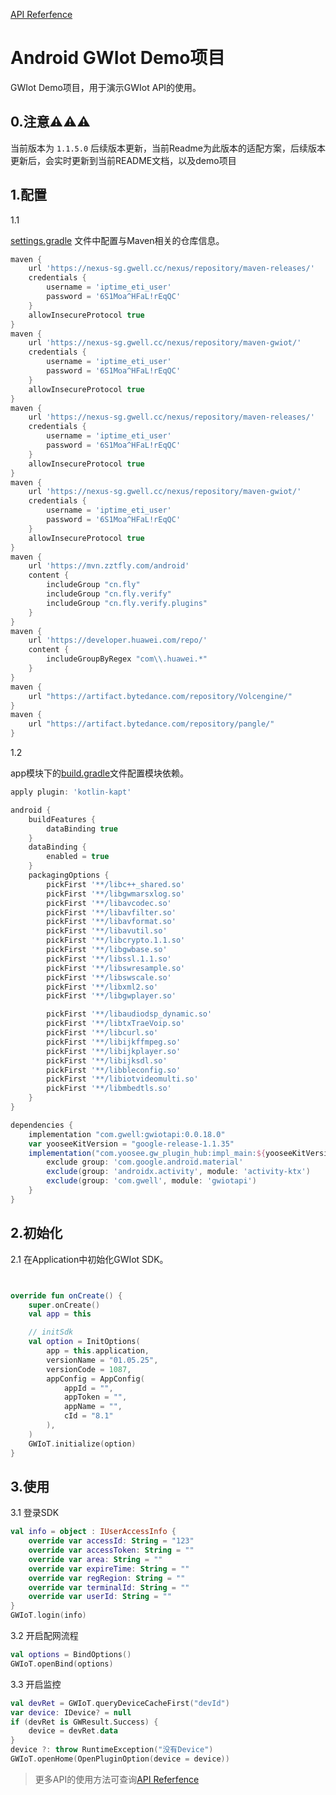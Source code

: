 [API Referfence](https://reoqoo.github.io/gwiotapi/api/-g-w-io-t-api/com.gw.gwiotapi/-g-w-io-t/index.html)

# Android GWIot Demo项目
GWIot Demo项目，用于演示GWIot API的使用。

## 0.注意⚠️⚠️⚠️

当前版本为 ```1.1.5.0``` 后续版本更新，当前Readme为此版本的适配方案，后续版本更新后，会实时更新到当前README文档，以及demo项目

## 1.配置

1.1

[settings.gradle](settings.gradle) 文件中配置与Maven相关的仓库信息。


```gradle
maven {
    url 'https://nexus-sg.gwell.cc/nexus/repository/maven-releases/'
    credentials {
        username = 'iptime_eti_user'
        password = '6S1Moa^HFaL!rEqQC'
    }
    allowInsecureProtocol true
}
maven {
    url 'https://nexus-sg.gwell.cc/nexus/repository/maven-gwiot/'
    credentials {
        username = 'iptime_eti_user'
        password = '6S1Moa^HFaL!rEqQC'
    }
    allowInsecureProtocol true
}
maven {
    url 'https://nexus-sg.gwell.cc/nexus/repository/maven-releases/'
    credentials {
        username = 'iptime_eti_user'
        password = '6S1Moa^HFaL!rEqQC'
    }
    allowInsecureProtocol true
}
maven {
    url 'https://nexus-sg.gwell.cc/nexus/repository/maven-gwiot/'
    credentials {
        username = 'iptime_eti_user'
        password = '6S1Moa^HFaL!rEqQC'
    }
    allowInsecureProtocol true
}
maven {
    url 'https://mvn.zztfly.com/android'
    content {
        includeGroup "cn.fly"
        includeGroup "cn.fly.verify"
        includeGroup "cn.fly.verify.plugins"
    }
}
maven {
    url 'https://developer.huawei.com/repo/'
    content {
        includeGroupByRegex "com\\.huawei.*"
    }
}
maven {
    url "https://artifact.bytedance.com/repository/Volcengine/"
}
maven {
    url "https://artifact.bytedance.com/repository/pangle/"
}
```

1.2 

app模块下的[build.gradle](app/build.gradle)文件配置模块依赖。

```gradle
apply plugin: 'kotlin-kapt'

android {
    buildFeatures {
        dataBinding true
    }
    dataBinding {
        enabled = true
    }
    packagingOptions {
        pickFirst '**/libc++_shared.so'
        pickFirst '**/libgwmarsxlog.so'
        pickFirst '**/libavcodec.so'
        pickFirst '**/libavfilter.so'
        pickFirst '**/libavformat.so'
        pickFirst '**/libavutil.so'
        pickFirst '**/libcrypto.1.1.so'
        pickFirst '**/libgwbase.so'
        pickFirst '**/libssl.1.1.so'
        pickFirst '**/libswresample.so'
        pickFirst '**/libswscale.so'
        pickFirst '**/libxml2.so'
        pickFirst '**/libgwplayer.so'

        pickFirst '**/libaudiodsp_dynamic.so'
        pickFirst '**/libtxTraeVoip.so'
        pickFirst '**/libcurl.so'
        pickFirst '**/libijkffmpeg.so'
        pickFirst '**/libijkplayer.so'
        pickFirst '**/libijksdl.so'
        pickFirst '**/libbleconfig.so'
        pickFirst '**/libiotvideomulti.so'
        pickFirst '**/libmbedtls.so'
    }
}

dependencies { 
    implementation "com.gwell:gwiotapi:0.0.18.0"
    var yooseeKitVersion = "google-release-1.1.35"
    implementation("com.yoosee.gw_plugin_hub:impl_main:${yooseeKitVersion}") {
        exclude group: 'com.google.android.material'
        exclude(group: 'androidx.activity', module: 'activity-ktx')
        exclude(group: 'com.gwell', module: 'gwiotapi')
    }
}

```

## 2.初始化

2.1 在Application中初始化GWIot SDK。

```kotlin


override fun onCreate() {
    super.onCreate()
    val app = this

    // initSdk
    val option = InitOptions(
        app = this.application,
        versionName = "01.05.25",
        versionCode = 1087,
        appConfig = AppConfig(
            appId = "",
            appToken = "",
            appName = "",
            cId = "8.1"
        ),
    )
    GWIoT.initialize(option)
}

```

## 3.使用

3.1 登录SDK

```kotlin
val info = object : IUserAccessInfo {
    override var accessId: String = "123"
    override var accessToken: String = ""
    override var area: String = ""
    override var expireTime: String = ""
    override var regRegion: String = ""
    override var terminalId: String = ""
    override var userId: String = ""
}
GWIoT.login(info)
```
3.2 开启配网流程

```kotlin
val options = BindOptions()
GWIoT.openBind(options)
```

3.3 开启监控

```kotlin
val devRet = GWIoT.queryDeviceCacheFirst("devId")
var device: IDevice? = null
if (devRet is GWResult.Success) {
    device = devRet.data
}
device ?: throw RuntimeException("没有Device")
GWIoT.openHome(OpenPluginOption(device = device))
```

> 更多API的使用方法可查询[API Referfence](https://reoqoo.github.io/gwiotapi/api/-g-w-io-t-api/com.gw.gwiotapi/-g-w-io-t/index.html)